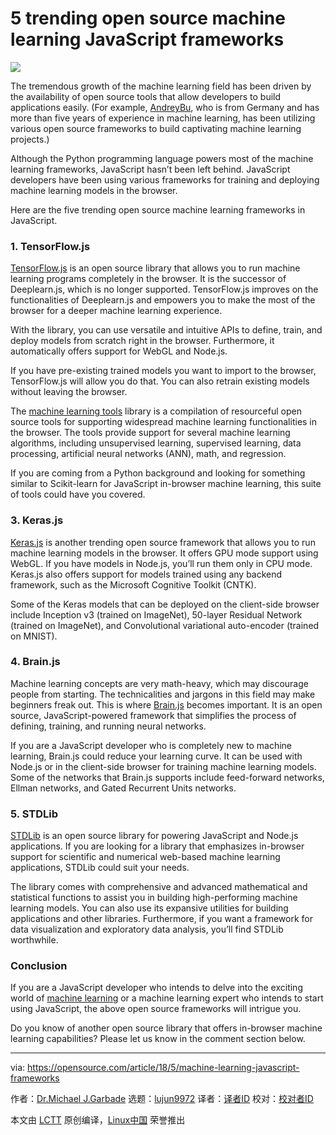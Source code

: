 5 trending open source machine learning JavaScript frameworks
======
![](https://opensource.com/sites/default/files/styles/image-full-size/public/lead-images/web-spider-frame-framework-2.png?itok=ng6O0fd4)

The tremendous growth of the machine learning field has been driven by the availability of open source tools that allow developers to build applications easily. (For example, [AndreyBu][1], who is from Germany and has more than five years of experience in machine learning, has been utilizing various open source frameworks to build captivating machine learning projects.)

Although the Python programming language powers most of the machine learning frameworks, JavaScript hasn’t been left behind. JavaScript developers have been using various frameworks for training and deploying machine learning models in the browser.

Here are the five trending open source machine learning frameworks in JavaScript.

### 1\. TensorFlow.js

[TensorFlow.js][2] is an open source library that allows you to run machine learning programs completely in the browser. It is the successor of Deeplearn.js, which is no longer supported. TensorFlow.js improves on the functionalities of Deeplearn.js and empowers you to make the most of the browser for a deeper machine learning experience.

With the library, you can use versatile and intuitive APIs to define, train, and deploy models from scratch right in the browser. Furthermore, it automatically offers support for WebGL and Node.js.

If you have pre-existing trained models you want to import to the browser, TensorFlow.js will allow you do that. You can also retrain existing models without leaving the browser.

The [machine learning tools][3] library is a compilation of resourceful open source tools for supporting widespread machine learning functionalities in the browser. The tools provide support for several machine learning algorithms, including unsupervised learning, supervised learning, data processing, artificial neural networks (ANN), math, and regression.

If you are coming from a Python background and looking for something similar to Scikit-learn for JavaScript in-browser machine learning, this suite of tools could have you covered.

### 3\. Keras.js

[Keras.js][4] is another trending open source framework that allows you to run machine learning models in the browser. It offers GPU mode support using WebGL. If you have models in Node.js, you’ll run them only in CPU mode. Keras.js also offers support for models trained using any backend framework, such as the Microsoft Cognitive Toolkit (CNTK).

Some of the Keras models that can be deployed on the client-side browser include Inception v3 (trained on ImageNet), 50-layer Residual Network (trained on ImageNet), and Convolutional variational auto-encoder (trained on MNIST).

### 4\. Brain.js

Machine learning concepts are very math-heavy, which may discourage people from starting. The technicalities and jargons in this field may make beginners freak out. This is where [Brain.js][5] becomes important. It is an open source, JavaScript-powered framework that simplifies the process of defining, training, and running neural networks.

If you are a JavaScript developer who is completely new to machine learning, Brain.js could reduce your learning curve. It can be used with Node.js or in the client-side browser for training machine learning models. Some of the networks that Brain.js supports include feed-forward networks, Ellman networks, and Gated Recurrent Units networks.

### 5\. STDLib

[STDLib][6] is an open source library for powering JavaScript and Node.js applications. If you are looking for a library that emphasizes in-browser support for scientific and numerical web-based machine learning applications, STDLib could suit your needs.

The library comes with comprehensive and advanced mathematical and statistical functions to assist you in building high-performing machine learning models. You can also use its expansive utilities for building applications and other libraries. Furthermore, if you want a framework for data visualization and exploratory data analysis, you’ll find STDLib worthwhile.

### Conclusion

If you are a JavaScript developer who intends to delve into the exciting world of [machine learning][7] or a machine learning expert who intends to start using JavaScript, the above open source frameworks will intrigue you.

Do you know of another open source library that offers in-browser machine learning capabilities? Please let us know in the comment section below.

--------------------------------------------------------------------------------

via: https://opensource.com/article/18/5/machine-learning-javascript-frameworks

作者：[Dr.Michael J.Garbade][a]
选题：[lujun9972](https://github.com/lujun9972)
译者：[译者ID](https://github.com/译者ID)
校对：[校对者ID](https://github.com/校对者ID)

本文由 [LCTT](https://github.com/LCTT/TranslateProject) 原创编译，[Linux中国](https://linux.cn/) 荣誉推出

[a]:https://opensource.com/users/drmjg
[1]:https://www.liveedu.tv/andreybu/REaxr-machine-learning-model-python-sklearn-kera/
[2]:https://js.tensorflow.org/
[3]:https://github.com/mljs/ml
[4]:https://transcranial.github.io/keras-js/#/
[5]:https://github.com/BrainJS/brain.js
[6]:https://stdlib.io/
[7]:https://www.liveedu.tv/guides/artificial-intelligence/machine-learning/
